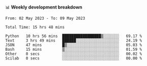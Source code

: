 📊 **Weekly development breakdown**
<!--START_SECTION:waka-->

```text
From: 02 May 2023 - To: 09 May 2023

Total Time: 15 hrs 48 mins

Python   10 hrs 56 mins  █████████████████▒░░░░░░░   69.17 %
Text     3 hrs 49 mins   ██████░░░░░░░░░░░░░░░░░░░   24.19 %
JSON     47 mins         █▒░░░░░░░░░░░░░░░░░░░░░░░   05.03 %
Bash     15 mins         ▒░░░░░░░░░░░░░░░░░░░░░░░░   01.59 %
Other    0 secs          ░░░░░░░░░░░░░░░░░░░░░░░░░   00.02 %
Scilab   0 secs          ░░░░░░░░░░░░░░░░░░░░░░░░░   00.00 %
```

<!--END_SECTION:waka-->
